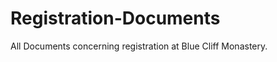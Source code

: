 Registration-Documents
======================

All Documents concerning registration at Blue Cliff Monastery.
